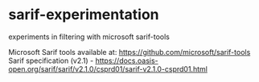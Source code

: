 # sarif-experimentation
experiments in filtering with microsoft sarif-tools

Microsoft Sarif tools available at: https://github.com/microsoft/sarif-tools
Sarif specification (v2.1) - https://docs.oasis-open.org/sarif/sarif/v2.1.0/csprd01/sarif-v2.1.0-csprd01.html

